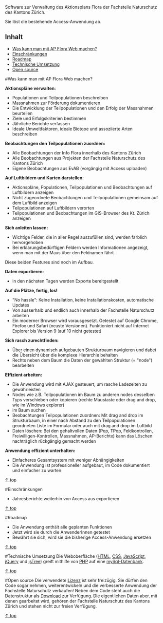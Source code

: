 Software zur Verwaltung des Aktionsplans Flora der Fachstelle Naturschutz des Kantons Zürich.

Sie löst die bestehende Access-Anwendung ab.

<a name="top"></a>
## Inhalt ##
* <a href="#machen">Was kann man mit AP Flora Web machen?</a>
* <a href="#Einschränkungen">Einschränkungen</a>
* <a href="#Roadmap">Roadmap</a>
* <a href="#Technik">Technische Umsetzung</a>
* <a href="#OpenSource">Open source</a>


<a name="machen"></a>
#Was kann man mit AP Flora Web machen?

**Aktionspläne verwalten:**

- Populationen und Teilpopulationen beschreiben
- Massnahmen zur Förderung dokumentieren
- Die Entwicklung der Teilpopulationen und den Erfolg der Massnahmen beurteilen
- Ziele und Erfolgskriterien bestimmen
- Jährliche Berichte verfassen
- Ideale Umweltfaktoren, ideale Biotope und assoziierte Arten beschreiben

**Beobachtungen den Teilpopulationen zuordnen:**

- Alle Beobachtungen der Info Flora innerhalb des Kantons Zürich
- Alle Beobachtungen aus Projekten der Fachstelle Naturschutz des Kantons Zürich
- Eigene Beobachtungen aus EvAB (vorgängig mit Access uploaden)

**Auf Luftbildern und Karten darstellen:**

- Aktionspläne, Populationen, Teilpopulationen und Beobachtungen auf Luftbildern anzeigen
- Nicht zugeordnete Beobachtungen und Teilpopulationen gemeinsam auf dem Luftbild anzeigen
- Teilpopulationen auf Luftbildern verorten
- Teilpopulationen und Beobachtungen im GIS-Browser des Kt. Zürich anzeigen

**Sich anleiten lassen:**

- Wichtige Felder, die in aller Regel auszufüllen sind, werden farblich hervorgehoben
- Bei erklärungsbedürftigen Feldern werden Informationen angezeigt, wenn man mit der Maus über den Feldnamen fährt

Diese beiden Features sind noch im Aufbau.

**Daten exportieren:**

- In den nächsten Tagen werden Exporte bereitgestellt

**Auf die Plätze, fertig, los!**

- "No hassle": Keine Installation, keine Installationskosten, automatische Updates
- Von ausserhalb und endlich auch innerhalb der Fachstelle Naturschutz arbeiten
- Ein moderner Browser wird vorausgesetzt. Getestet auf Google Chrome, Firefox und Safari (neuste Versionen). Funktioniert nicht auf Internet Explorer bis Version 9 (auf 10 nicht getestet)

**Sich rasch zurechtfinden:**

- Über einen dynamisch aufgebauten Strukturbaum navigieren und dabei die Übersicht über die komplexe Hierarchie behalten
- Rechts neben dem Baum die Daten der gewählten Struktur (= "node") bearbeiten

**Effizient arbeiten:**

- Die Anwendung wird mit AJAX gesteuert, um rasche Ladezeiten zu gewährleisten
- Nodes wie z.B. Teilpopulationen im Baum zu anderen nodes desselben Typs verschieben oder kopieren (rechte Maustaste oder drag and drop, wie im Windows explorer)
- im Baum suchen
- Beobachtungen Teilpopulationen zuordnen: Mit drag and drop im Strukturbaum, in einer nach Abstand zu den Teilpopulationen geordneten Liste im Formular oder auch mit drag and drop im Luftbild
- Daten löschen: Bei den gehaltvollen Daten (Pop, TPop, Feldkontrollen, Freiwilligen-Kontrollen, Massnahmen, AP-Berichte) kann das Löschen nachträglich rückgängig gemacht werden

**Anwendung effizient unterhalten:**

- Einfacheres Gesamtsystem mit weniger Abhängigkeiten
- Die Anwendung ist professioneller aufgebaut, im Code dokumentiert und einfacher zu warten

<a href="#top">&#8593; top</a>


<a name="Einschränkungen"></a>
#Einschränkungen

- Jahresberichte weiterhin von Access aus exportieren

<a href="#top">&#8593; top</a>


<a name="Roadmap"></a>
#Roadmap
- Die Anwendung enthält alle geplanten Funktionen
- Jetzt wird sie durch die AnwenderInnen getestet
- Bewährt sie sich, wird sie die bisherige Access-Anwendung ersetzen

<a href="#top">&#8593; top</a>


<a name="Technik"></a>
#Technische Umsetzung
Die Weboberfläche ([HTML](http://de.wikipedia.org/wiki/Hypertext_Markup_Language), [CSS](http://de.wikipedia.org/wiki/Cascading_Style_Sheets), [JavaScript](http://de.wikipedia.org/wiki/JavaScript), [jQuery](http://jquery.com/) und [jsTree](http://www.jstree.com/)) greift mithilfe von [PHP](http://de.wikipedia.org/wiki/PHP) auf eine [mySql-Datenbank](http://de.wikipedia.org/wiki/MySQL).

<a href="#top">&#8593; top</a>


<a name="OpenSource"></a>
#Open source
Die verwendete [Lizenz](https://github.com/barbalex/apflora/blob/master/License.md) ist sehr freizügig. Sie dürfen den Code sogar nehmen, weiterentwickeln und die verbesserte Anwendung der Fachstelle Naturschutz verkaufen! Neben dem Code steht auch die Datenstruktur als [Download](https://github.com/barbalex/apflora/downloads) zur Verfügung. Die eigentlichen Daten aber, mit denen gearbeitet wird, gehören der Fachstelle Naturschutz des Kantons Zürich und stehen nicht zur freien Verfügung.

<a href="#top">&#8593; top</a>